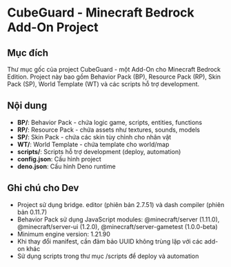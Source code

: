 # CubeGuard - Minecraft Bedrock Add-On Project

## Mục đích
Thư mục gốc của project CubeGuard - một Add-On cho Minecraft Bedrock Edition. Project này bao gồm Behavior Pack (BP), Resource Pack (RP), Skin Pack (SP), World Template (WT) và các scripts hỗ trợ development.

## Nội dung
- **BP/**: Behavior Pack - chứa logic game, scripts, entities, functions
- **RP/**: Resource Pack - chứa assets như textures, sounds, models
- **SP/**: Skin Pack - chứa các skin tùy chỉnh cho nhân vật
- **WT/**: World Template - chứa template cho world/map
- **scripts/**: Scripts hỗ trợ development (deploy, automation)
- **config.json**: Cấu hình project
- **deno.json**: Cấu hình Deno runtime

## Ghi chú cho Dev
- Project sử dụng bridge. editor (phiên bản 2.7.51) và dash compiler (phiên bản 0.11.7)
- Behavior Pack sử dụng JavaScript modules: @minecraft/server (1.11.0), @minecraft/server-ui (1.2.0), @minecraft/server-gametest (1.0.0-beta)
- Minimum engine version: 1.21.90
- Khi thay đổi manifest, cần đảm bảo UUID không trùng lặp với các add-on khác
- Sử dụng scripts trong thư mục /scripts để deploy và automation
